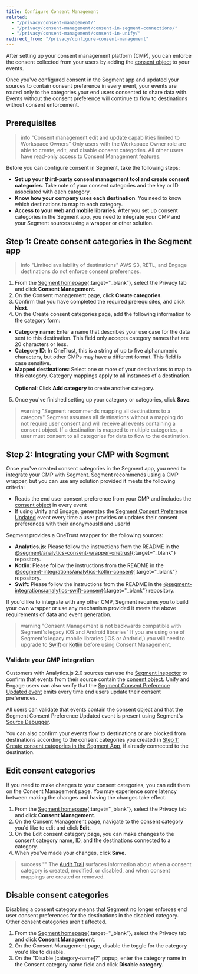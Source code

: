 ```yaml
---
title: Configure Consent Management
related:
  - "/privacy/consent-management/"
  - "/privacy/consent-management/consent-in-segment-connections/"
  - "/privacy/consent-management/consent-in-unify/"
redirect_from: "/privacy/configure-consent-management"
---
```


After setting up your consent management platform (CMP), you can enforce the consent collected from your users by adding the [consent object](/docs/privacy/consent-management/consent-in-segment-connections/#consent-object) to your events. 

Once you've configured consent in the Segment app and updated your sources to contain consent preference in every event, your events are routed only to the categories your end users consented to share data with. Events without the consent preference will continue to flow to destinations without consent enforcement.

## Prerequisites

> info "Consent management edit and update capabilities limited to Workspace Owners"
> Only users with the Workspace Owner role are able to create, edit, and disable consent categories. All other users have read-only access to Consent Management features. 

Before you can configure consent in Segment, take the following steps:
- **Set up your third-party consent management tool and create consent categories**. Take note of your consent categories and the key or ID associated with each category.
- **Know how your company uses each destination**. You need to know which destinations to map to each category. 
- **Access to your web and mobile libraries**. After you set up consent categories in the Segment app, you need to integrate your CMP and your Segment sources using a wrapper or other solution. 


## Step 1: Create consent categories in the Segment app

> info "Limited availability of destinations"
> AWS S3, RETL, and Engage destinations do not enforce consent preferences. 

1. From the [Segment homepage](https://app.segment.com/goto-my-workspace/){:target="_blank”}, select the Privacy tab and click **Consent Management**.
2. On the Consent management page, click **Create categories**.
3. Confirm that you have completed the required prerequisites, and click **Next**.
4. On the Create consent categories page, add the following information to the category form:
  - **Category name**: Enter a name that describes your use case for the data sent to this destination. This field only accepts category names that are 20 characters or less.
  - **Category ID**: In OneTrust, this is a string of up to five alphanumeric characters, but other CMPs may have a different format. This field is case sensitive.
  - **Mapped destinations**: Select one or more of your destinations to map to this category. Category mappings apply to all instances of a destination. 
  <br/><br/>**Optional**: Click **Add category** to create another category.
5. Once you've finished setting up your category or categories, click **Save**.

> warning "Segment recommends mapping all destinations to a category"
> Segment assumes all destinations without a mapping do not require user consent and will receive all events containing a consent object. If a destination is mapped to multiple categories, a user must consent to all categories for data to flow to the destination.

## Step 2: Integrating your CMP with Segment

Once you've created consent categories in the Segment app, you need to integrate your CMP with Segment. Segment recommends using a CMP wrapper, but you can use any solution provided it meets the following criteria:
- Reads the end user consent preference from your CMP and includes the [consent object](/docs/privacy/consent-management/consent-in-segment-connections/#consent-object) in every event
- If using Unify and Engage, generates the [Segment Consent Preference Updated](/docs/privacy/consent-management/consent-in-unify/#segment-consent-preference-updated-event) event every time a user provides or updates their consent preferences with their anonymousId and userId

Segment provides a OneTrust wrapper for the following sources:
- **Analytics.js**: Please follow the instructions from the README in the [@segment/analytics-consent-wrapper-onetrust](https://github.com/segmentio/analytics-next/tree/master/packages/consent/consent-wrapper-onetrust){:target="_blank"} repository.
- **Kotlin**: Please follow the instructions from the README in the [@segment-integrations/analytics-kotlin-consent](https://github.com/segment-integrations/analytics-kotlin-consent/blob/main/README.md#getting-started){:target="_blank"} repository.
- **Swift**: Please follow the instructions from the README in the [@segment-integrations/analytics-swift-consent](https://github.com/segment-integrations/analytics-swift-consent#segment-consent-management){:target="_blank"} repository.
<!---- **React Native**: Please follow the instructions from the README in the [](){:target="_blank"} repository.--->

If you'd like to integrate with any other CMP, Segment requires you to build your own wrapper or use any mechanism provided it meets the above requirements of data and event generation.

> warning "Consent Management is not backwards compatible with Segment's legacy iOS and Android libraries"
> If you are using one of Segment's legacy mobile libraries (iOS or Android,) you will need to upgrade to [Swift](/docs/connections/sources/catalog/libraries/mobile/apple/migration/) or [Kotlin](/docs/connections/sources/catalog/libraries/mobile/kotlin-android/migration/) before using Consent Management. 

### Validate your CMP integration

Customers with Analytics.js 2.0 sources can use the [Segment Inspector](/docs/connections/sources/catalog/libraries/website/javascript/#segment-inspector) to confirm that events from their source contain the [consent object](/docs/privacy/consent-management/consent-in-segment-connections). Unify and Engage users can also verify that the [Segment Consent Preference Updated event](/docs/privacy/consent-management/consent-in-unify/#segment-consent-preference-updated-event) emits every time end users update their consent preferences.

All users can validate that events contain the consent object and that the Segment Consent Preference Updated event is present using Segment's [Source Debugger](/docs/connections/sources/debugger/). 

You can also confirm your events flow to destinations or are blocked from destinations according to the consent categories you created in [Step 1: Create consent categories in the Segment App](#step-1-create-consent-categories-in-the-segment-app), if already connected to the destination. 


## Edit consent categories

If you need to make changes to your consent categories, you can edit them on the Consent Management page. You may experience some latency between making the changes and having the changes take effect.

1. From the [Segment homepage](https://app.segment.com/goto-my-workspace/){:target="_blank”}, select the Privacy tab and click **Consent Management**.
2. On the Consent Management page, navigate to the consent category you'd like to edit and click **Edit**.
3. On the Edit consent category page, you can make changes to the consent category name, ID, and the destinations connected to a category.
4. When you've made your changes, click **Save**.

> success ""
> The [Audit Trail](/docs/segment-app/iam/audit-trail/) surfaces information about when a consent category is created, modified, or disabled, and when consent mappings are created or removed.

## Disable consent categories

Disabling a consent category means that Segment no longer enforces end user consent preferences for the destinations in the disabled category. Other consent categories aren't affected.  

1. From the [Segment homepage](https://app.segment.com/goto-my-workspace/){:target="_blank”}, select the Privacy tab and click **Consent Management**.
2. On the Consent Management page, disable the toggle for the category you'd like to disable. 
3. On the "Disable [category-name]?" popup, enter the category name in the Consent category name field and click **Disable category**.